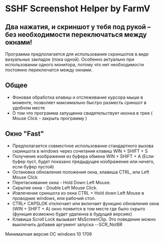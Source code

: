 # SSHF Screenshot Helper by FarmV
## Два нажатия, и скриншот у тебя под рукой – без необходимости переключаться между окнами!
Программа предполагается для использования скриншотов в виде визуальных закладок (пока одной). Особенно актуально при использовании одного монитора, потому что нет необходимости постоянно переключатся между окнами. 
## Общее
- Фоновая обработка клавиш и отслеживание курсора мыши в моменте, позволяет максимально быстро разместь сриншот в удобном месте
- О том что программа запущенна свидетельствует иконка в трее ( Mouse Click - закрыть программу )
## Окно "Fast"
- Предполагается совместное использование стандартного вызова скриншота в windows через сочетания клавиш WIN + SHIFT + S
- Получение изображения из буфера обмена WIN + SHIFT + A (Если буфер пуст, будет показано предыдущее изображение или ничего, если буфер пустой)
- Остановка обновления положения окна, клавиша CTRL, или Left Mouse Click
- Перетаскивание окна - Hold Down Left Mouse.
- Скрытие окна - Double Left Mouse Сlick. 
- Извлечение сриншота из окна CTRL + Hold down Left Mouse в проводник windows, или рабочий стол.
- CTRL+ СAPSLOK отключает или включает функцию обновления окна (WIN + SHIFT + A) окно появится в том месте где было скрыто (функция возможно будет удаленна в будущий версиях)
- Клавиша Scroll Lock вызывает MsScreenClip. Это поведение можно выключить добавив аргумент запуска --SCR_NotBR
 
Минималная версия ОС windows 10 1709
